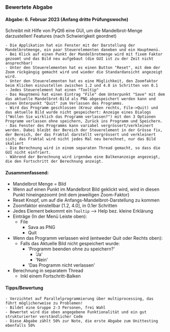 
### Bewertete Abgabe
#### Abgabe: 6. Februar 2023 (Anfang dritte Prüfungswoche)

Schreibt mit Hilfe von PyQt6 eine GUI, um die Mandelbrot-Menge darzustellen!
Features (nach Schwierigkeit geordnet)

    - Die Applikation hat ein Fenster mit der Darstellung der Mandelbrotmenge, ein paar Steuerelementen daneben und ein Hauptmenü.
    - Bei Klick auf einen Punkt der Mandelbrotmenge wird mit fixem Faktor gezoomt und das Bild neu aufgebaut (die GUI ist zu der Zeit nicht ansprechbar)
    - Unter den Steuerelementen hat es einen Button "Reset", mit dem der Zoom rückgängig gemacht wird und wieder die Standardansicht angezeigt wird.
    - Unter den Steuerelementen hat es eine Möglichkeit, den Zoomfaktor beim Klicken einzustellen zwischen 1.2 und 4.0 in Schritten von 0.1
    - Jedes Steuerelement hat einen "Tooltip"
    - Das Hauptmenü hat einen Eintrag "File" dem Unterpunkt "Save" mit dem das aktuelle Mandelbrot-Bild als PNG abgespeichert werden kann und einen Unterpunkt "Quit" zum Verlassen des Programms.
    - Wird das Programm geschlossen (Kreuz oben rechts, File->Quit) und das aktuelle Bild wurde nicht gespeichert: Anzeige eines Dialogs ("Wollen Sie wirklich das Programm verlassen?") mit den 3 Optionen Programm verlassen ohne speichern, Zurück ins Programm und Speichern.
    - Das Fenster des Programms kann variabel vergrössert/verkleinert werden. Dabei bleibt der Bereich der Steuerelement in der Grösse fix, der Bereich, der das Fraktal darstellt vergrössert und verkleinert sich; das Fraktal wird nicht jedes Mal neu berechnet, nur das Bild skaliert
    - Die Berechnung wird in einem separaten Thread gemacht, so dass die GUI nicht einfriert.
    - Während der Berechnung wird irgendwo eine Balkenanzeige angezeigt, die den Fortschritt der Berechnung anzeigt.

#### Zusammenfassend:
- Mandelbrot Menge = Bild
- Wenn auf einen Punkt im Mandelbrot Bild geklickt wird, wird in diesen Punkt hineingezoomt (mit dem jeweiligen Zoom-Faktor)
- Reset Knopf, um auf die Anfangs-Mandelbrot-Darstellung zu kommen
- Zoomfaktor einstellbar [1.2, 4.0], in 0.1er Schritten 
- Jedes Element bekommt ein `Tooltip` --> Help bez. kleine Erklärung
- Einträge (In der Menü Leiste oben):
  - File
    - Sava as PNG
    - Quit
- Wenn das Programm verlassen wird (entweder Quit oder Rechts oben):
  - Falls das Aktuelle Bild nicht gespeichert wurde:
    - 'Programm beenden ohne zu speichern?'
      - 'Ja'
      - 'Nein'
    - 'Das Programm nicht verlassen'
- Berechnung in separatem Thread
  - Inkl einem Fortschritt-Balken



#### Tipps/Bewertung

    - Verzichtet auf Parallelprogrammierung über multiprocessing, das führt möglicherweise zu Problemen!
    - Bildet eine Gruppe 2-3 Personen, frei Wahl
    - Bewertet wird die oben angegebene Funktionalität und ein gut strukturierter verständlicher Code
    - Diese Abgabe zählt 50% zur Note, die erste Abgabe zum Unittesting ebenfalls 50%
    

